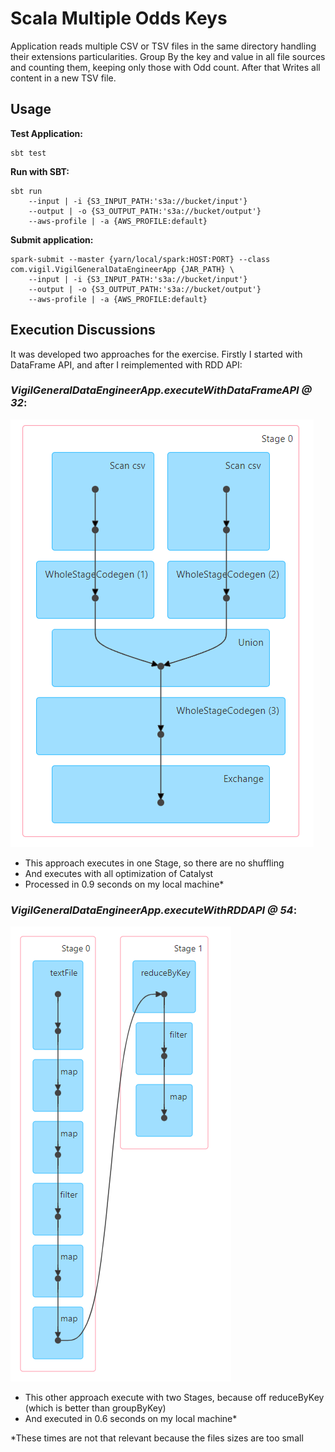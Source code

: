 # Scala Multiple Odds Keys

Application reads multiple CSV or TSV files in the same directory handling their extensions particularities. Group By the key and value in all file sources and counting them, keeping only those with Odd count.
After that Writes all content in a new TSV file.


## Usage
**Test Application:**
```
sbt test
```

**Run with SBT:**
```
sbt run 
    --input | -i {S3_INPUT_PATH:'s3a://bucket/input'}
    --output | -o {S3_OUTPUT_PATH:'s3a://bucket/output'}
    --aws-profile | -a {AWS_PROFILE:default}
```

**Submit application:**
```
spark-submit --master {yarn/local/spark:HOST:PORT} --class com.vigil.VigilGeneralDataEngineerApp {JAR_PATH} \ 
    --input | -i {S3_INPUT_PATH:'s3a://bucket/input'}
    --output | -o {S3_OUTPUT_PATH:'s3a://bucket/output'}
    --aws-profile | -a {AWS_PROFILE:default}
```

## Execution Discussions
It was developed two approaches for the exercise. Firstly I started with DataFrame API, and after I reimplemented with RDD API:

### *VigilGeneralDataEngineerApp.executeWithDataFrameAPI @ 32*:
![alt text](dag-df.png)
- This approach executes in one Stage, so there are no shuffling
- And executes with all optimization of Catalyst
- Processed in 0.9 seconds on my local machine*


### *VigilGeneralDataEngineerApp.executeWithRDDAPI @ 54*:
![alt text](dag-rdd.png)
- This other approach execute with two Stages, because off reduceByKey (which is better than groupByKey)
- And executed in 0.6 seconds on my local machine*

*These times are not that relevant because the files sizes are too small